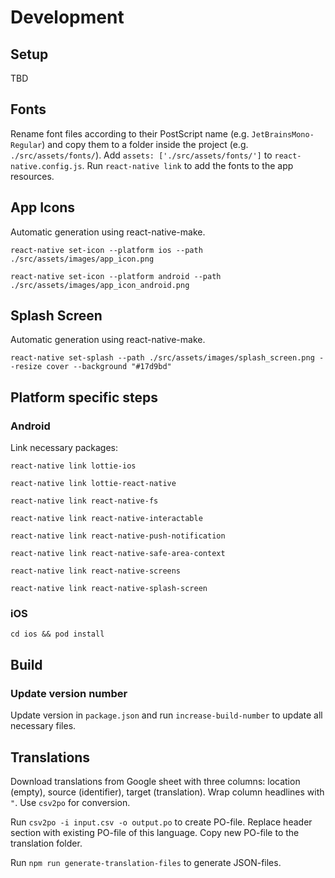 # Development

## Setup
TBD

## Fonts
Rename font files according to their PostScript name (e.g. `JetBrainsMono-Regular`) and copy them to a folder inside the project (e.g. `./src/assets/fonts/`).
Add `assets: ['./src/assets/fonts/']` to `react-native.config.js`.
Run `react-native link` to add the fonts to the app resources.

## App Icons
Automatic generation using react-native-make.

`react-native set-icon --platform ios --path ./src/assets/images/app_icon.png`

`react-native set-icon --platform android --path ./src/assets/images/app_icon_android.png`

## Splash Screen
Automatic generation using react-native-make.

`react-native set-splash --path ./src/assets/images/splash_screen.png --resize cover --background "#17d9bd"`

## Platform specific steps

### Android
Link necessary packages:

`react-native link lottie-ios`

`react-native link lottie-react-native`

`react-native link react-native-fs`

`react-native link react-native-interactable`

`react-native link react-native-push-notification`

`react-native link react-native-safe-area-context`

`react-native link react-native-screens`

`react-native link react-native-splash-screen`

### iOS
`cd ios && pod install`

## Build

### Update version number
Update version in `package.json` and run `increase-build-number` to update all necessary files.

## Translations
Download translations from Google sheet with three columns: location (empty), source (identifier), target (translation).
Wrap column headlines with `"`. Use `csv2po` for conversion.

Run `csv2po -i input.csv -o output.po` to create PO-file. Replace header section with existing PO-file of this language.
Copy new PO-file to the translation folder.

Run `npm run generate-translation-files` to generate JSON-files.
